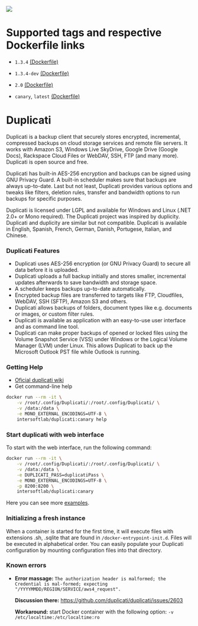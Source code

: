 [![](https://images.microbadger.com/badges/image/intersoftlab/duplicati.svg)](https://microbadger.com/images/intersoftlab/duplicati "Get your own image badge on microbadger.com")

# Supported tags and respective Dockerfile links #
  - `1.3.4` [(Dockerfile)](https://github.com/dmitryint/docker-duplicati/blob/duplicati_1.3.4/Dockerfile)
  - `1.3.4-dev` [(Dockerfile)](https://github.com/dmitryint/docker-duplicati/blob/duplicati_1.3.4-dev/Dockerfile)
  - `2.0` [(Dockerfile)](https://github.com/dmitryint/docker-duplicati/blob/duplicati_2.0/Dockerfile)

  - `canary`, `latest` [(Dockerfile)](https://github.com/dmitryint/docker-duplicati/blob/duplicati_canary/Dockerfile)
  
# Duplicati #
Duplicati is a backup client that securely stores encrypted, incremental, compressed backups on cloud storage services and remote file servers. It works with Amazon S3, Windows Live SkyDrive, Google Drive (Google Docs), Rackspace Cloud Files or WebDAV, SSH, FTP (and many more). Duplicati is open source and free.

Duplicati has built-in AES-256 encryption and backups can be signed using GNU Privacy Guard. A built-in scheduler makes sure that backups are always up-to-date. Last but not least, Duplicati provides various options and tweaks like filters, deletion rules, transfer and bandwidth options to run backups for specific purposes.

Duplicati is licensed under LGPL and available for Windows and Linux (.NET 2.0+ or Mono required). The Duplicati project was inspired by duplicity. Duplicati and duplicity are similar but not compatible. Duplicati is available in English, Spanish, French, German, Danish, Portugese, Italian, and Chinese.

### Duplicati Features ###
* Duplicati uses AES-256 encryption (or GNU Privacy Guard) to secure all data before it is uploaded.
* Duplicati uploads a full backup initially and stores smaller, incremental updates afterwards to save bandwidth and storage space.
* A scheduler keeps backups up-to-date automatically.
* Encrypted backup files are transferred to targets like FTP, Cloudfiles, WebDAV, SSH (SFTP), Amazon S3 and others.
* Duplicati allows backups of folders, document types like e.g. documents or images, or custom filter rules. 
* Duplicati is available as application with an easy-to-use user interface and as command line tool.
* Duplicati can make proper backups of opened or locked files using the Volume Snapshot Service (VSS) under Windows or the Logical Volume Manager (LVM) under Linux. This allows Duplicati to back up the Microsoft Outlook PST file while Outlook is running.

### Getting Help ###
* [Oficial duplicati wiki](https://github.com/duplicati/duplicati/wiki)
* Get command-line help
```bash
docker run --rm -it \
    -v /root/.config/Duplicati/:/root/.config/Duplicati/ \
    -v /data:/data \
    -e MONO_EXTERNAL_ENCODINGS=UTF-8 \
    intersoftlab/duplicati:canary help
```

### Start duplicati with web interface ###
To start with the web interface, run the following command:
```bash
docker run --rm -it \
    -v /root/.config/Duplicati/:/root/.config/Duplicati/ \
    -v /data:/data \
    -e DUPLICATI_PASS=duplicatiPass \
    -e MONO_EXTERNAL_ENCODINGS=UTF-8 \
    -p 8200:8200 \
    intersoftlab/duplicati:canary
```

Here you can see more [examples](examples).

### Initializing a fresh instance ###
When a container is started for the first time, it will execute files with extensions .sh, .sqlite that are found in `/docker-entrypoint-init.d`. Files will be executed in alphabetical order.
You can easily populate your Duplicati configuration by mounting configuration files into that directory.

### Known errors ###

- **Error massage:** `The authorization header is malformed; the Credential is mal-formed; expecting "/YYYYMMDD/REGION/SERVICE/aws4_request".`

  **Discussion there:** https://github.com/duplicati/duplicati/issues/2603

  **Workaround:** start Docker container with the following option: `-v /etc/localtime:/etc/localtime:ro`
